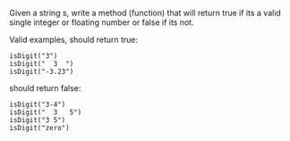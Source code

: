 Given a string s, write a method (function) that will return true if its a valid single integer or floating number or false if its not.

Valid examples, should return true:

```
isDigit("3")
isDigit("  3  ")
isDigit("-3.23")
```
should return false:

```
isDigit("3-4")
isDigit("  3   5")
isDigit("3 5")
isDigit("zero")
```